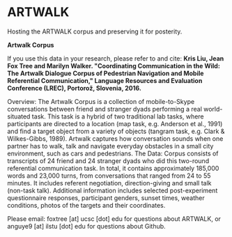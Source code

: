 # ARTWALK
Hosting the ARTWALK corpus and preserving it for posterity.


**Artwalk Corpus**

If you use this data in your research, please refer to and cite: **Kris Liu, Jean Fox Tree and Marilyn Walker. "Coordinating Communication in the Wild: The Artwalk Dialogue Corpus of Pedestrian Navigation and Mobile Referential Communication," Language Resources and Evaluation Conference (LREC), Portorož, Slovenia, 2016.**

Overview: The Artwalk Corpus is a collection of mobile-to-Skype conversations between friend and stranger dyads performing a real world-situated task. This task is a hybrid of two traditional lab tasks, where participants are directed to a location (map task, e.g. Anderson et al., 1991) and find a target object from a variety of objects (tangram task, e.g. Clark & Wilkes-Gibbs, 1989). Artwalk captures how conversation sounds when one partner has to walk, talk and navigate everyday obstacles in a small city environment, such as cars and pedestrians.
The Data: Corpus consists of transcripts of 24 friend and 24 stranger dyads who did this two-round referential communication task. In total, it contains approximately 185,000 words and 23,000 turns, from conversations that ranged from 24 to 55 minutes. It includes referent negotiation, direction-giving and small talk (non-task talk). Additional information includes selected post-experiment questionnaire responses, participant genders, sunset times, weather conditions, photos of the targets and their coordinates.
 

Please email: foxtree [at] ucsc [dot] edu for questions about ARTWALK, or anguye9 [at] ilstu [dot] edu for questions about Github.
